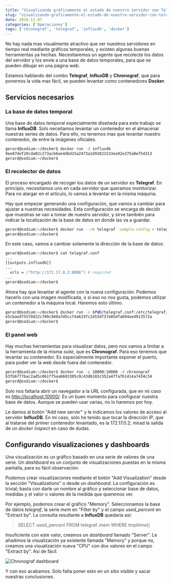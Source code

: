 ```yaml
---
title: "Visualizando gráficamente el estado de nuestro servidor con Telegraf, InfluxDB y Chronograf"
slug: "visualizando-graficamente-el-estado-de-nuestro-servidor-con-telegraf-influxdb-y-chronograf"
date: 2016-11-07
categories: ['Operaciones']
tags: ['chronograf', 'telegraf', 'influxdb', 'docker']
---
```


No hay nada mas visualmente atractivo que ver nuestros servidores en tiempo real mediante gráficos temporales, y existen algunas buenas herramientas ya hechas. Necesitaremos un agente que recolecte los datos del servidor y los envíe a una base de datos temporales, para que se pueden dibujar en una página web.<!--more-->

Estamos hablando del combo **Telegraf**, **InfluxDB** y **Chronograf**, que para ponernos la vida mas fácil, se pueden levantar como contenedores **Docker**.

## Servicios necesarios

### La base de datos temporal

Una base de datos temporal especialmente diseñada para este trabajo se llama **InfluxDB**. Solo neceitamos levantar un contenedor en el almacenar nuestras series de datos. Para ello, no tenemos mas que levantar nuestro contenedor, de entre la imágenes oficiales.

```bash
gerard@sodium:~/docker$ docker run -d influxdb
9ee87def20cda02c273acb6ae4dbd15a2473a1d93821533ea92e375a0ef54313
gerard@sodium:~/docker$ 
```

### El recolector de datos

El proceso encargado de recoger los datos de un servidor es **Telegraf**. En principio, necesitamos uno en cada servidor que queramos monitorizar. Para no alargar en el artículo, lo vamos a levantar en la misma máquina.

Hay que empezar generando una configuración, que vamos a cambiar para ajustar a nuestras necesidades. Esta configuración se encarga de decidir que muestras se van a tomar de nuestro servidor, y sirve también para indicar la localización de la base de datos en donde las va a guardar.

```bash
gerard@sodium:~/docker$ docker run --rm telegraf -sample-config > telegraf.conf
gerard@sodium:~/docker$ 
```

En este caso, vamos a cambiar solamente la dirección de la base de datos:

```bash
gerard@sodium:~/docker$ cat telegraf.conf 
...
[[outputs.influxdb]]
...
  urls = ["http://172.17.0.2:8086"] # required
...
gerard@sodium:~/docker$ 
```

Ahora hay que levantar el agente con la nueva configuración. Podemos hacerlo con una imagen modificada, o si eso no nos gusta, podemos utilizar un contenedor a la máquina local. Haremos esto último.

```bash
gerard@sodium:~/docker$ docker run -v $PWD/telegraf.conf:/etc/telegraf/telegraf.conf:ro -d telegraf
e5cbaed75570d22c709c940a7d5ccf4a633fc2453df37e05dfa094ae4913572a
gerard@sodium:~/docker$ 
```

### El panel web

Hay muchas herramientas para visualizar datos, pero nos vamos a limitar a la herramienta de la misma *suite*, que es **Chronograf**. Para eso tenemos que levantar su contenedor. Es especialmente importante exponer el puerto, para poder ver la web desde fuera del contenedor.

```bash
gerard@sodium:~/docker$ docker run -p 10000:10000 -d chronograf
b3fb6777bac2ad5c061ff5ea6603305c0c43d6103c552a47fafb1414a7434c34
gerard@sodium:~/docker$ 
```

Solo nos faltaría abrir un navegador a la URL configurada, que en mi caso es <http://localhost:10000/>. Es un buen momento para configurar nuestra base de datos. Aunque se pueden usar varias, no lo haremos por hoy.

Le damos al botón "Add new server" y le indicamos los valores de acceso al servidor **InfluxDB**. En mi caso, solo he tenido que tocar la dirección IP, que al tratarse del primer contenedor levantado, es la 172.17.0.2; mirad la salida de un *docker inspect* en caso de dudas.

## Configurando visualizaciones y dashboards

Una visualización es un gráfico basado en una serie de valores de una serie. Un *dashboard* es un conjunto de visualizaciones puestas en la misma pantalla, para su fácil observación.

Podemos crear visualizaciones mediante el botón "Add Visualization" desde la sección "Visualizations" o desde un *dashboard*. La configuración es trivial; basta con darle un nombre al gráfico y seleccionar base de datos, medidas y el valor o valores de la medida que queremos ver.

Por ejemplo, podemos crear el gráfico "Memory". Seleccionamos la base de datos *telegraf*, la serie *mem* en "Filter by" y el campo *used_percent* en "Extract by". La consulta resultante a **InfluxDB** quedaría así:

> SELECT used_percent FROM telegraf..mem WHERE tmpltime()

Insuficiente con este valor, creamos un *dashboard* llamado "Server". Le añadimos la visualización ya existente llamada "Memory" y porque no, creamos una visualización nueva "CPU" con dos valores en el campo "Extract by". Así de fácil.

![Chronograf dashboard](/images/chronograf.jpg)

Y con eso acabamos. Solo falta poner esto en un sitio visible y sacar nuestras conclusiones.
